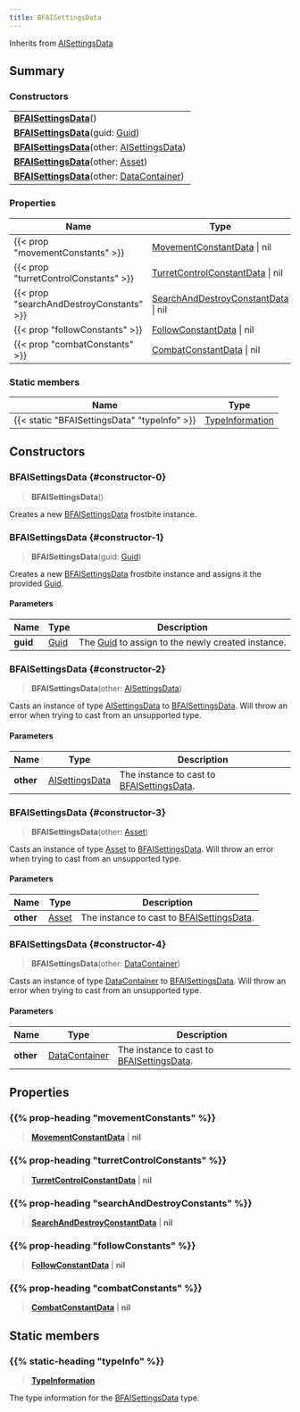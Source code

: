 ```yaml
---
title: BFAISettingsData
---
```


Inherits from [AISettingsData](/vext/ref/fb/aisettingsdata)

## Summary

### Constructors

|  |
| --- |
| **[BFAISettingsData](#constructor-0)**() |
| **[BFAISettingsData](#constructor-1)**(guid: [Guid](/vext/ref/shared/type/guid)) |
| **[BFAISettingsData](#constructor-2)**(other: [AISettingsData](/vext/ref/fb/aisettingsdata)) |
| **[BFAISettingsData](#constructor-3)**(other: [Asset](/vext/ref/fb/asset)) |
| **[BFAISettingsData](#constructor-4)**(other: [DataContainer](/vext/ref/shared/type/datacontainer)) |

### Properties

| Name | Type |
| ---- | ---- |
| {{< prop "movementConstants" >}} | [MovementConstantData](/vext/ref/fb/movementconstantdata) \| nil |
| {{< prop "turretControlConstants" >}} | [TurretControlConstantData](/vext/ref/fb/turretcontrolconstantdata) \| nil |
| {{< prop "searchAndDestroyConstants" >}} | [SearchAndDestroyConstantData](/vext/ref/fb/searchanddestroyconstantdata) \| nil |
| {{< prop "followConstants" >}} | [FollowConstantData](/vext/ref/fb/followconstantdata) \| nil |
| {{< prop "combatConstants" >}} | [CombatConstantData](/vext/ref/fb/combatconstantdata) \| nil |

### Static members

| Name | Type |
| ---- | ---- |
| {{< static "BFAISettingsData" "typeInfo" >}} | [TypeInformation](/vext/ref/shared/type/typeinformation) |

## Constructors

### BFAISettingsData {#constructor-0}

> **BFAISettingsData**()

Creates a new [BFAISettingsData](/vext/ref/fb/bfaisettingsdata) frostbite instance.

### BFAISettingsData {#constructor-1}

> **BFAISettingsData**(guid: [Guid](/vext/ref/shared/type/guid))

Creates a new [BFAISettingsData](/vext/ref/fb/bfaisettingsdata) frostbite instance and assigns it the provided [Guid](/vext/ref/shared/type/guid).

#### Parameters

| Name | Type | Description |
| ---- | ---- | ----------- |
| **guid** | [Guid](/vext/ref/shared/type/guid) | The [Guid](/vext/ref/shared/type/guid) to assign to the newly created instance. |

### BFAISettingsData {#constructor-2}

> **BFAISettingsData**(other: [AISettingsData](/vext/ref/fb/aisettingsdata))

Casts an instance of type [AISettingsData](/vext/ref/fb/aisettingsdata) to [BFAISettingsData](/vext/ref/fb/bfaisettingsdata). Will throw an error when trying to cast from an unsupported type.

#### Parameters

| Name | Type | Description |
| ---- | ---- | ----------- |
| **other** | [AISettingsData](/vext/ref/fb/aisettingsdata) | The instance to cast to [BFAISettingsData](/vext/ref/fb/bfaisettingsdata). |

### BFAISettingsData {#constructor-3}

> **BFAISettingsData**(other: [Asset](/vext/ref/fb/asset))

Casts an instance of type [Asset](/vext/ref/fb/asset) to [BFAISettingsData](/vext/ref/fb/bfaisettingsdata). Will throw an error when trying to cast from an unsupported type.

#### Parameters

| Name | Type | Description |
| ---- | ---- | ----------- |
| **other** | [Asset](/vext/ref/fb/asset) | The instance to cast to [BFAISettingsData](/vext/ref/fb/bfaisettingsdata). |

### BFAISettingsData {#constructor-4}

> **BFAISettingsData**(other: [DataContainer](/vext/ref/shared/type/datacontainer))

Casts an instance of type [DataContainer](/vext/ref/shared/type/datacontainer) to [BFAISettingsData](/vext/ref/fb/bfaisettingsdata). Will throw an error when trying to cast from an unsupported type.

#### Parameters

| Name | Type | Description |
| ---- | ---- | ----------- |
| **other** | [DataContainer](/vext/ref/shared/type/datacontainer) | The instance to cast to [BFAISettingsData](/vext/ref/fb/bfaisettingsdata). |

## Properties

### {{% prop-heading "movementConstants" %}}

> **[MovementConstantData](/vext/ref/fb/movementconstantdata)** \| **nil**

### {{% prop-heading "turretControlConstants" %}}

> **[TurretControlConstantData](/vext/ref/fb/turretcontrolconstantdata)** \| **nil**

### {{% prop-heading "searchAndDestroyConstants" %}}

> **[SearchAndDestroyConstantData](/vext/ref/fb/searchanddestroyconstantdata)** \| **nil**

### {{% prop-heading "followConstants" %}}

> **[FollowConstantData](/vext/ref/fb/followconstantdata)** \| **nil**

### {{% prop-heading "combatConstants" %}}

> **[CombatConstantData](/vext/ref/fb/combatconstantdata)** \| **nil**

## Static members

### {{% static-heading "typeInfo" %}}

> **[TypeInformation](/vext/ref/shared/type/typeinformation)**

The type information for the [BFAISettingsData](/vext/ref/fb/bfaisettingsdata) type.

